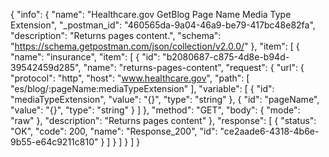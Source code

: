 {
  "info": {
    "name": "Healthcare.gov GetBlog Page Name Media Type Extension",
    "_postman_id": "460565da-9a04-46a9-be79-417bc48e82fa",
    "description": "Returns pages content.",
    "schema": "https://schema.getpostman.com/json/collection/v2.0.0/"
  },
  "item": [
    {
      "name": "insurance",
      "item": [
        {
          "id": "b2080687-c875-4d8e-b94d-39542459d285",
          "name": "returns-pages-content",
          "request": {
            "url": {
              "protocol": "http",
              "host": "www.healthcare.gov",
              "path": [
                "es/blog/:pageName:mediaTypeExtension"
              ],
              "variable": [
                {
                  "id": "mediaTypeExtension",
                  "value": "{}",
                  "type": "string"
                },
                {
                  "id": "pageName",
                  "value": "{}",
                  "type": "string"
                }
              ]
            },
            "method": "GET",
            "body": {
              "mode": "raw"
            },
            "description": "Returns pages content"
          },
          "response": [
            {
              "status": "OK",
              "code": 200,
              "name": "Response_200",
              "id": "ce2aade6-4318-4b6e-9b55-e64c9211c810"
            }
          ]
        }
      ]
    }
  ]
}